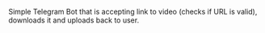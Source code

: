 Simple Telegram Bot that is accepting link to video (checks if URL is valid), downloads it and uploads back to user.

